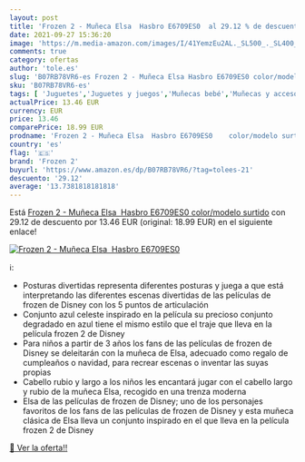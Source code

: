```yaml
---
layout: post
title: 'Frozen 2 - Muñeca Elsa  Hasbro E6709ES0  al 29.12 % de descuento'
date: 2021-09-27 15:36:20
image: 'https://m.media-amazon.com/images/I/41YemzEu2AL._SL500_._SL400_.jpg'
comments: true
category: ofertas
author: 'tole.es'
slug: 'B07RB78VR6-es Frozen 2 - Muñeca Elsa Hasbro E6709ES0 color/modelo surtido'
sku: 'B07RB78VR6-es'
tags: [ 'Juguetes','Juguetes y juegos','Muñecas bebé','Muñecas y accesorios','frozen 2','hasbro', ]
actualPrice: 13.46 EUR
currency: EUR
price: 13.46
comparePrice: 18.99 EUR
prodname: 'Frozen 2 - Muñeca Elsa  Hasbro E6709ES0    color/modelo surtido'
country: 'es'
flag: '🇪🇸'
brand: 'Frozen 2'
buyurl: 'https://www.amazon.es/dp/B07RB78VR6/?tag=tolees-21'
descuento: '29.12'
average: '13.7381818181818'
---
```


Está [Frozen 2 - Muñeca Elsa  Hasbro E6709ES0    color/modelo surtido](https://www.amazon.es/dp/B07RB78VR6/?tag=tolees-21) con 29.12 de descuento por 13.46 EUR (original: 18.99 EUR) en el siguiente enlace!

[![Frozen 2 - Muñeca Elsa  Hasbro E6709ES0 ](https://m.media-amazon.com/images/I/41YemzEu2AL._SL500_._SL400_.jpg)](https://www.amazon.es/dp/B07RB78VR6/?tag=tolees-21)

ℹ️:

- Posturas divertidas representa diferentes posturas y juega a que está interpretando las diferentes escenas divertidas de las películas de frozen de Disney con los 5 puntos de articulación
- Conjunto azul celeste inspirado en la película su precioso conjunto degradado en azul tiene el mismo estilo que el traje que lleva en la película frozen 2 de Disney
- Para niños a partir de 3 años los fans de las películas de frozen de Disney se deleitarán con la muñeca de Elsa, adecuado como regalo de cumpleaños o navidad, para recrear escenas o inventar las suyas propias
- Cabello rubio y largo a los niños les encantará jugar con el cabello largo y rubio de la muñeca Elsa, recogido en una trenza moderna
- Elsa de las películas de frozen de Disney; uno de los personajes favoritos de los fans de las películas de frozen de Disney y esta muñeca clásica de Elsa lleva un conjunto inspirado en el que lleva en la película frozen 2 de Disney

[🛒 Ver la oferta!!](https://www.amazon.es/dp/B07RB78VR6/?tag=tolees-21)
